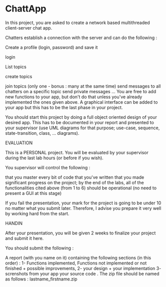 # ChattApp

In this project, you are asked to create a network based  multithreaded client-server chat app. 

Chatters establish a connection with the server and can do the following :



Create a profile (login, password) and save it

login

List topics

create topics

join topics (only one - bonus : many at the same time)
send messages to all chatters on a specific topic
send private messages 
...
You are free to add new functions to your app, but don't do that unless you've already implemented the ones given above. A graphical interface can be added to your app but this has to be the last phase in your project. 

You should start this project by doing a full object oriented design of your desired app. This has to be documented in your report and presented to your supervisor (use UML diagrams for that purpose; use-case, sequence, state-transition, class, ... diagrams). 



EVALUATION

This is a PERSONAL project. You will be evaluated by your supervisor during the last lab hours (or before if you wish). 

You supervisor will control the following :

that you master every bit of code that you've written
that you made significant progress on the project; by the end of the labs, all of the functionalities cited above (from 1 to 6) should be operational (no need to present a GUI at this stage)


If you fail the presentation, your mark for the project is going to be under 10 no matter what you submit later. Therefore, I advise you prepare it very well by working hard from the start.



HANDIN

After your presentation, you will be given 2 weeks to finalize your project and submit it here.

You should submit the following :

A report (with you name on it) containing the following sections (in this order) : 1- Functions implemented, Functions not implemented or not finished + possible improvements, 2- your design + your implementation 3- screnshots from your app
your source code .
The zip file should be named as follows : lastname_firstname.zip

